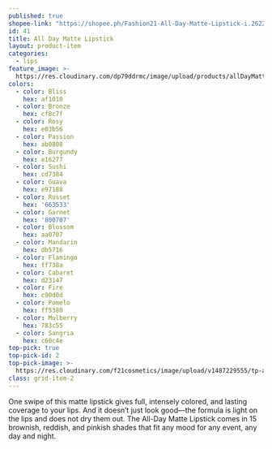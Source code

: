 ```yaml
---
published: true
shopee-link: "https://shopee.ph/Fashion21-All-Day-Matte-Lipstick-i.26222223.826165373"
id: 41
title: All Day Matte Lipstick
layout: product-item
categories:
  - lips
feature_image: >-
  https://res.cloudinary.com/dp79ddrmc/image/upload/products/allDayMatteLipstick.jpg
colors:
  - color: Bliss
    hex: af1010
  - color: Bronze
    hex: cf8c7f
  - color: Rosy
    hex: e03b56
  - color: Passion
    hex: ab0808
  - color: Burgundy
    hex: e16277
  - color: Sushi
    hex: cd7384
  - color: Guava
    hex: e97188
  - color: Russet
    hex: '663533'
  - color: Garnet
    hex: '800707'
  - color: Blossom
    hex: aa0707
  - color: Mandarin
    hex: db5716
  - color: Flamingo
    hex: ff738a
  - color: Cabaret
    hex: d23147
  - color: Fire
    hex: c90d0d
  - color: Pomelo
    hex: ff5380
  - color: Mulberry
    hex: 783c55
  - color: Sangria
    hex: c60c4e
top-pick: true
top-pick-id: 2
top-pick-image: >-
  https://res.cloudinary.com/f21cosmetics/image/upload/v1487229555/tp-all-day-matte2.jpg
class: grid-item-2
---
```

One swipe of this matte lipstick gives full, intensely colored, and lasting coverage to your lips. And it doesn’t just look good—the formula is light on the lips and does not dry them out. The All-Day Matte Lipstick comes in 15 brownish, reddish, and pinkish shades that fit any mood for any event, any day and night.

